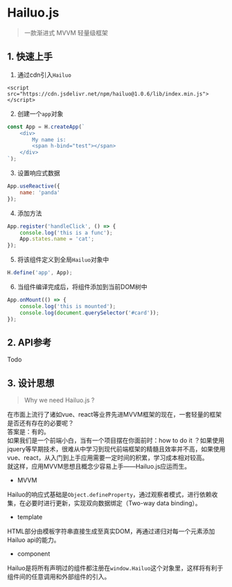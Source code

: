 # Hailuo.js

> 一款渐进式 MVVM 轻量级框架

## 1. 快速上手

1. 通过cdn引入`Hailuo`
```
<script src="https://cdn.jsdelivr.net/npm/hailuo@1.0.6/lib/index.min.js"></script>
```

2. 创建一个`app`对象
``` js
const App = H.createApp(`
    <div>
        My name is: 
        <span h-bind="test"></span>
    </div>
`);
```

3. 设置响应式数据
``` js
App.useReactive({
    name: 'panda'
});
```

4. 添加方法
``` js
App.register('handleClick', () => {
    console.log('this is a func');
    App.states.name = 'cat';
});
```

5. 将该组件定义到全局`Hailuo`对象中
``` js
H.define('app', App);
```
    
6. 当组件编译完成后，将组件添加到当前DOM树中
``` js
App.onMount(() => {
    console.log('this is mounted');
    console.log(document.querySelector('#card'));
});
```

## 2. API参考

Todo

## 3. 设计思想

> Why we need Hailuo.js ?

在市面上流行了诸如vue、react等业界先进MVVM框架的现在，一套轻量的框架是否还有存在的必要呢？  
答案是：有的。  
如果我们是一个前端小白，当有一个项目摆在你面前时：how to do it ？如果使用jquery等早期技术，很难从中学习到现代前端框架的精髓且效率并不高，如果使用vue、react，从入门到上手应用需要一定时间的积累，学习成本相对较高。  
就这样，应用MVVM思想且概念少容易上手——Hailuo.js应运而生。

- MVVM

Hailuo的响应式基础是`Object.defineProperty`，通过观察者模式，进行依赖收集，在必要时进行更新，实现双向数据绑定（Two-way data binding）。

- template

HTML部分由模板字符串直接生成至真实DOM，再通过递归对每一个元素添加Hailuo api的能力。

- component

Hailuo是将所有声明过的组件都注册在`window.Hailuo`这个对象里，这样将有利于组件间的任意调用和外部组件的引入。
    